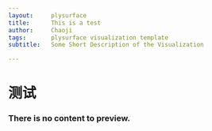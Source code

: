 ```yaml
---
layout:     plysurface
title:      This is a test
author:     Chaoji
tags: 		plysurface visualization template
subtitle:   Some Short Description of the Visualization

---
```


# 测试
### There is no content to preview.
